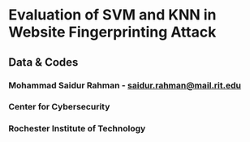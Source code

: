 # Evaluation of SVM and KNN in Website Fingerprinting Attack
## Data & Codes

### Mohammad Saidur Rahman -  saidur.rahman@mail.rit.edu
### Center for Cybersecurity
### Rochester Institute of Technology

